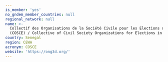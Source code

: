 ```yaml
---
is_member: 'yes'
no_gndem_member_countries: null
regional_network: null
name: >-
  Collectif des Organisations de la Société Civile pour les Elections du Sénégal
  (COSCE) / Collective of Civil Society Organizations for Elections in Senegal
country: Senegal
region: CEWA
acronym: COSCE
website: 'https://ong3d.org/'
---
```


